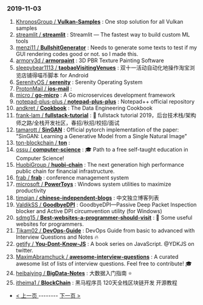 ### 2019-11-03 
1. [
        KhronosGroup /
**Vulkan-Samples**](https://github.com/KhronosGroup/Vulkan-Samples) : One stop solution for all Vulkan samples
1. [
        streamlit /
**streamlit**](https://github.com/streamlit/streamlit) : Streamlit — The fastest way to build custom ML tools
1. [
        menzi11 /
**BullshitGenerator**](https://github.com/menzi11/BullshitGenerator) : Needs to generate some texts to test if my GUI rendering codes good or not. so I made this.
1. [
        armory3d /
**armorpaint**](https://github.com/armory3d/armorpaint) : 3D PBR Texture Painting Software
1. [
        sleepybear1113 /
**taobaoVisitingVenues**](https://github.com/sleepybear1113/taobaoVisitingVenues) : 双十一活动自动化地操作淘宝浏览店铺得喵币脚本 for Android
1. [
        SerenityOS /
**serenity**](https://github.com/SerenityOS/serenity) : Serenity Operating System
1. [
        ProtonMail /
**ios-mail**](https://github.com/ProtonMail/ios-mail) : 
1. [
        micro /
**go-micro**](https://github.com/micro/go-micro) : A Go microservices development framework
1. [
        notepad-plus-plus /
**notepad-plus-plus**](https://github.com/notepad-plus-plus/notepad-plus-plus) : Notepad++ official repository
1. [
        andkret /
**Cookbook**](https://github.com/andkret/Cookbook) : The Data Engineering Cookbook
1. [
        frank-lam /
**fullstack-tutorial**](https://github.com/frank-lam/fullstack-tutorial) : 🚀 fullstack tutorial 2019，后台技术栈/架构师之路/全栈开发社区，春招/秋招/校招/面试
1. [
        tamarott /
**SinGAN**](https://github.com/tamarott/SinGAN) : Official pytorch implementation of the paper: "SinGAN: Learning a Generative Model from a Single Natural Image"
1. [
        ton-blockchain /
**ton**](https://github.com/ton-blockchain/ton) : 
1. [
        ossu /
**computer-science**](https://github.com/ossu/computer-science) : 🎓 Path to a free self-taught education in Computer Science!
1. [
        HuobiGroup /
**huobi-chain**](https://github.com/HuobiGroup/huobi-chain) : The next generation high performance public chain for financial infrastructure.
1. [
        frab /
**frab**](https://github.com/frab/frab) : conference management system
1. [
        microsoft /
**PowerToys**](https://github.com/microsoft/PowerToys) : Windows system utilities to maximize productivity
1. [
        timqian /
**chinese-independent-blogs**](https://github.com/timqian/chinese-independent-blogs) : 中文独立博客列表
1. [
        ValdikSS /
**GoodbyeDPI**](https://github.com/ValdikSS/GoodbyeDPI) : GoodbyeDPI—Passive Deep Packet Inspection blocker and Active DPI circumvention utility (for Windows)
1. [
        sdmg15 /
**Best-websites-a-programmer-should-visit**](https://github.com/sdmg15/Best-websites-a-programmer-should-visit) : 🔗 Some useful websites for programmers.
1. [
        Tikam02 /
**DevOps-Guide**](https://github.com/Tikam02/DevOps-Guide) : DevOps Guide from basic to advanced with Interview Questions and Notes 🔥
1. [
        getify /
**You-Dont-Know-JS**](https://github.com/getify/You-Dont-Know-JS) : A book series on JavaScript. @YDKJS on twitter.
1. [
        MaximAbramchuck /
**awesome-interview-questions**](https://github.com/MaximAbramchuck/awesome-interview-questions) : A curated awesome list of lists of interview questions. Feel free to contribute! 🎓
1. [
        heibaiying /
**BigData-Notes**](https://github.com/heibaiying/BigData-Notes) : 大数据入门指南 ⭐️
1. [
        itheima1 /
**BlockChain**](https://github.com/itheima1/BlockChain) : 黑马程序员 120天全栈区块链开发 开源教程 

- [ < 上一页 ](https://github.com/able8/github-trending-daily-record/blob/master/2019-11-02.md) -------- [ 下一页 > ](https://github.com/able8/github-trending-daily-record/blob/master/2019-11-04.md)
